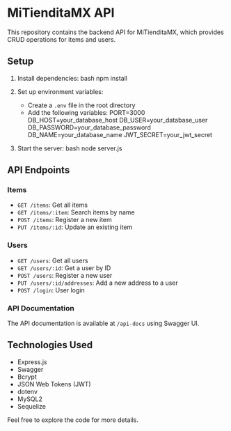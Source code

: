 # MiTienditaMX API

This repository contains the backend API for MiTienditaMX, which provides CRUD operations for items and users.

## Setup

1. Install dependencies:
bash npm install

2. Set up environment variables:
   - Create a `.env` file in the root directory
   - Add the following variables:
 PORT=3000
 DB_HOST=your_database_host
 DB_USER=your_database_user
 DB_PASSWORD=your_database_password
 DB_NAME=your_database_name
 JWT_SECRET=your_jwt_secret
 
3. Start the server:
bash node server.js

## API Endpoints

### Items

- `GET /items`: Get all items
- `GET /items/:item`: Search items by name
- `POST /items`: Register a new item
- `PUT /items/:id`: Update an existing item

### Users

- `GET /users`: Get all users
- `GET /users/:id`: Get a user by ID
- `POST /users`: Register a new user
- `PUT /users/:id/addresses`: Add a new address to a user
- `POST /login`: User login

### API Documentation

The API documentation is available at `/api-docs` using Swagger UI.

## Technologies Used

- Express.js
- Swagger
- Bcrypt
- JSON Web Tokens (JWT)
- dotenv
- MySQL2
- Sequelize

Feel free to explore the code for more details.
